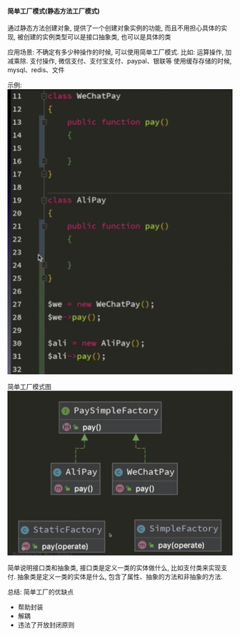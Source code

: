#### 简单工厂模式(静态方法工厂模式)
通过静态方法创建对象, 提供了一个创建对象实例的功能, 而且不用担心具体的实现, 被创建的实例类型可以是接口抽象类, 也可以是具体的类

应用场景: 不确定有多少种操作的时候, 可以使用简单工厂模式.
比如: 运算操作, 加减乘除. 支付操作, 微信支付、支付宝支付、paypal、银联等
使用缓存存储的时候, mysql、redis、文件

示例: 
![avatar](../../../resources/1.png)


简单工厂模式图
![avatar](../../../resources/2.png)


简单说明接口类和抽象类, 接口类是定义一类的实体做什么, 比如支付类来实现支付. 抽象类是定义一类的实体是什么, 包含了属性、抽象的方法和非抽象的方法.

总结: 简单工厂的优缺点
* 帮助封装
* 解耦
* 违法了开放封闭原则